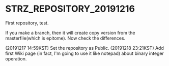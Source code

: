 # STRZ_REPOSITORY_20191216
 First repository, test.
 
 If you make a branch, then it will create copy version from the masterfile(which is epitome). Now check the differences.
 
 (20191217 14:59KST) Set the repository as Public.
 (20191218 23:21KST) Add first Wiki page (in fact, I'm going to use it like notepad) about binary integer operation.
